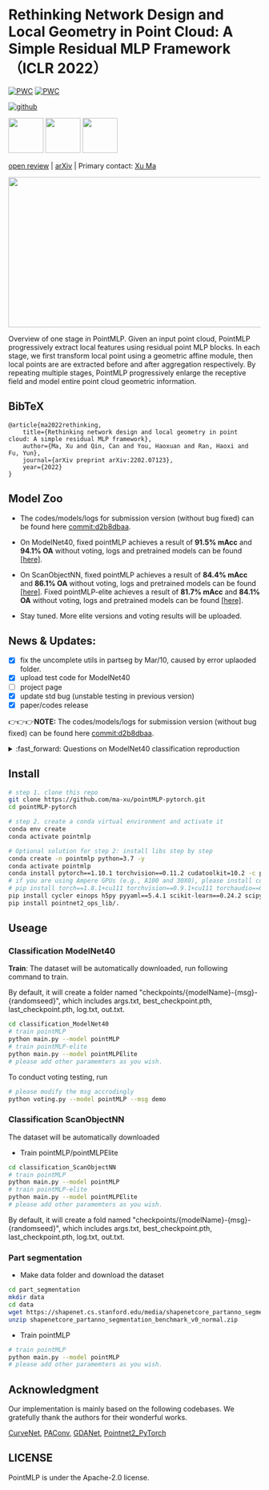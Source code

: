 # Rethinking Network Design and Local Geometry in Point Cloud: A Simple Residual MLP Framework （ICLR 2022）



[![PWC](https://img.shields.io/endpoint.svg?url=https://paperswithcode.com/badge/rethinking-network-design-and-local-geometry-1/3d-point-cloud-classification-on-modelnet40)](https://paperswithcode.com/sota/3d-point-cloud-classification-on-modelnet40?p=rethinking-network-design-and-local-geometry-1)
[![PWC](https://img.shields.io/endpoint.svg?url=https://paperswithcode.com/badge/rethinking-network-design-and-local-geometry-1/3d-point-cloud-classification-on-scanobjectnn)](https://paperswithcode.com/sota/3d-point-cloud-classification-on-scanobjectnn?p=rethinking-network-design-and-local-geometry-1)


[![github](https://img.shields.io/github/stars/ma-xu/pointMLP-pytorch?style=social)](https://github.com/ma-xu/pointMLP-pytorch)


<div align="left">
    <a><img src="images/smile.png"  height="70px" ></a>
    <a><img src="images/neu.png"  height="70px" ></a>
    <a><img src="images/columbia.png"  height="70px" ></a>
</div>

 [open review](https://openreview.net/forum?id=3Pbra-_u76D) | [arXiv](https://arxiv.org/abs/2202.07123) | Primary contact: [Xu Ma](mailto:ma.xu1@northeastern.edu)

<div align="center">
  <img src="images/overview.png" width="650px" height="300px">
</div>

Overview of one stage in PointMLP. Given an input point cloud, PointMLP progressively extract local features using residual point MLP blocks. In each stage, we first transform local point using a geometric affine module, then local points are are extracted before and after aggregation respectively. By repeating multiple stages, PointMLP progressively enlarge the receptive field and model entire point cloud geometric information.


## BibTeX

    @article{ma2022rethinking,
        title={Rethinking network design and local geometry in point cloud: A simple residual MLP framework},
        author={Ma, Xu and Qin, Can and You, Haoxuan and Ran, Haoxi and Fu, Yun},
        journal={arXiv preprint arXiv:2202.07123},
        year={2022}
    }

## Model Zoo
- The codes/models/logs for submission version (without bug fixed) can be found here [commit:d2b8dbaa](http://github.com/13952522076/pointMLP-pytorch/tree/d2b8dbaa06eb6176b222dcf2ad248f8438582026).

- On ModelNet40, fixed pointMLP achieves a result of **91.5% mAcc** and **94.1% OA** without voting, logs and pretrained models can be found [[here]](https://web.northeastern.edu/smilelab/xuma/pointMLP/checkpoints/fixstd/modelnet40/pointMLP-20220209053148-404/).
- On ScanObjectNN, fixed pointMLP achieves a result of **84.4% mAcc** and **86.1% OA** without voting, logs and pretrained models can be found [[here]](https://web.northeastern.edu/smilelab/xuma/pointMLP/checkpoints/fixstd/scanobjectnn/pointMLP-20220204021453/). Fixed pointMLP-elite achieves a result of **81.7% mAcc** and **84.1% OA** without voting, logs and pretrained models can be found [[here]](https://web.northeastern.edu/smilelab/xuma/pointMLP/checkpoints/fixstd/scanobjectnn/model313Elite-20220220015842-2956/).
- Stay tuned. More elite versions and voting results will be uploaded.



## News & Updates:

- [x] fix the uncomplete utils in partseg by Mar/10, caused by error uplaoded folder.
- [x] upload test code for ModelNet40
- [ ] project page
- [x] update std bug (unstable testing in previous version)
- [x] paper/codes release

:point_right::point_right::point_right:**NOTE:** The codes/models/logs for submission version (without bug fixed) can be found here [commit:d2b8dbaa](http://github.com/13952522076/pointMLP-pytorch/tree/d2b8dbaa06eb6176b222dcf2ad248f8438582026).

<details>
  <summary>:fast_forward: Questions on ModelNet40 classification reproduction</summary>
  The performance on ModelNet40 of almost all methods are not stable, see (https://github.com/CVMI-Lab/PAConv/issues/9#issuecomment-873371422).
  If you run the same codes for several times, you will get different results.
  Also, the randomness of ModelNet40 is our motivation to experiment on ScanObjectNN benchmark, and to report the mean/std results of several runs.

</details>


## Install

```bash
# step 1. clone this repo
git clone https://github.com/ma-xu/pointMLP-pytorch.git
cd pointMLP-pytorch

# step 2. create a conda virtual environment and activate it
conda env create
conda activate pointmlp
```

```bash
# Optional solution for step 2: install libs step by step
conda create -n pointmlp python=3.7 -y
conda activate pointmlp
conda install pytorch==1.10.1 torchvision==0.11.2 cudatoolkit=10.2 -c pytorch -y
# if you are using Ampere GPUs (e.g., A100 and 30X0), please install compatible Pytorch and CUDA versions, like:
# pip install torch==1.8.1+cu111 torchvision==0.9.1+cu111 torchaudio==0.8.1 -f https://download.pytorch.org/whl/torch_stable.html
pip install cycler einops h5py pyyaml==5.4.1 scikit-learn==0.24.2 scipy tqdm matplotlib==3.4.2
pip install pointnet2_ops_lib/.
```


## Useage

### Classification ModelNet40
**Train**: The dataset will be automatically downloaded, run following command to train.

By default, it will create a folder named "checkpoints/{modelName}-{msg}-{randomseed}", which includes args.txt, best_checkpoint.pth, last_checkpoint.pth, log.txt, out.txt.
```bash
cd classification_ModelNet40
# train pointMLP
python main.py --model pointMLP
# train pointMLP-elite
python main.py --model pointMLPElite
# please add other paramemters as you wish.
```


To conduct voting testing, run
```bash
# please modify the msg accrodingly
python voting.py --model pointMLP --msg demo
```


### Classification ScanObjectNN

The dataset will be automatically downloaded

- Train pointMLP/pointMLPElite 
```bash
cd classification_ScanObjectNN
# train pointMLP
python main.py --model pointMLP
# train pointMLP-elite
python main.py --model pointMLPElite
# please add other paramemters as you wish.
```
By default, it will create a fold named "checkpoints/{modelName}-{msg}-{randomseed}", which includes args.txt, best_checkpoint.pth, last_checkpoint.pth, log.txt, out.txt.


### Part segmentation

- Make data folder and download the dataset
```bash
cd part_segmentation
mkdir data
cd data
wget https://shapenet.cs.stanford.edu/media/shapenetcore_partanno_segmentation_benchmark_v0_normal.zip --no-check-certificate
unzip shapenetcore_partanno_segmentation_benchmark_v0_normal.zip
```

- Train pointMLP
```bash
# train pointMLP
python main.py --model pointMLP
# please add other paramemters as you wish.
```


## Acknowledgment

Our implementation is mainly based on the following codebases. We gratefully thank the authors for their wonderful works.

[CurveNet](https://github.com/tiangexiang/CurveNet),
[PAConv](https://github.com/CVMI-Lab/PAConv),
[GDANet](https://github.com/mutianxu/GDANet),
[Pointnet2_PyTorch](https://github.com/erikwijmans/Pointnet2_PyTorch)

## LICENSE
PointMLP is under the Apache-2.0 license. 






